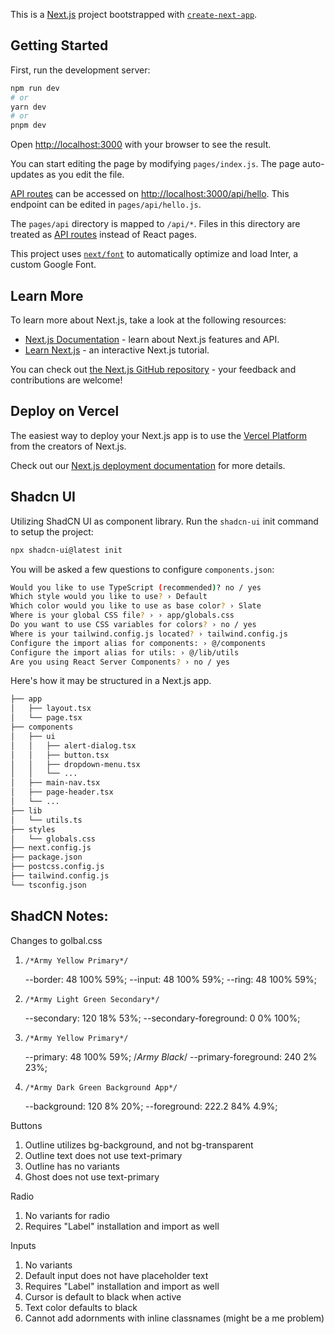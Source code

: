 This is a [Next.js](https://nextjs.org/) project bootstrapped with [`create-next-app`](https://github.com/vercel/next.js/tree/canary/packages/create-next-app).

## Getting Started

First, run the development server:

```bash
npm run dev
# or
yarn dev
# or
pnpm dev
```

Open [http://localhost:3000](http://localhost:3000) with your browser to see the result.

You can start editing the page by modifying `pages/index.js`. The page auto-updates as you edit the file.

[API routes](https://nextjs.org/docs/api-routes/introduction) can be accessed on [http://localhost:3000/api/hello](http://localhost:3000/api/hello). This endpoint can be edited in `pages/api/hello.js`.

The `pages/api` directory is mapped to `/api/*`. Files in this directory are treated as [API routes](https://nextjs.org/docs/api-routes/introduction) instead of React pages.

This project uses [`next/font`](https://nextjs.org/docs/basic-features/font-optimization) to automatically optimize and load Inter, a custom Google Font.

## Learn More

To learn more about Next.js, take a look at the following resources:

- [Next.js Documentation](https://nextjs.org/docs) - learn about Next.js features and API.
- [Learn Next.js](https://nextjs.org/learn) - an interactive Next.js tutorial.

You can check out [the Next.js GitHub repository](https://github.com/vercel/next.js/) - your feedback and contributions are welcome!

## Deploy on Vercel

The easiest way to deploy your Next.js app is to use the [Vercel Platform](https://vercel.com/new?utm_medium=default-template&filter=next.js&utm_source=create-next-app&utm_campaign=create-next-app-readme) from the creators of Next.js.

Check out our [Next.js deployment documentation](https://nextjs.org/docs/deployment) for more details.


## Shadcn UI

Utilizing ShadCN UI as component library. Run the `shadcn-ui` init command to setup the project:

```bash
npx shadcn-ui@latest init
```

You will be asked a few questions to configure `components.json`:

```bash
Would you like to use TypeScript (recommended)? no / yes
Which style would you like to use? › Default
Which color would you like to use as base color? › Slate
Where is your global CSS file? › › app/globals.css
Do you want to use CSS variables for colors? › no / yes
Where is your tailwind.config.js located? › tailwind.config.js
Configure the import alias for components: › @/components
Configure the import alias for utils: › @/lib/utils
Are you using React Server Components? › no / yes
```

Here's how it may be structured in a Next.js app. 

```bash
├── app
│   ├── layout.tsx
│   └── page.tsx
├── components
│   ├── ui
│   │   ├── alert-dialog.tsx
│   │   ├── button.tsx
│   │   ├── dropdown-menu.tsx
│   │   └── ...
│   ├── main-nav.tsx
│   ├── page-header.tsx
│   └── ...
├── lib
│   └── utils.ts
├── styles
│   └── globals.css
├── next.config.js
├── package.json
├── postcss.config.js
├── tailwind.config.js
└── tsconfig.json

```

## ShadCN Notes:

Changes to golbal.css
1.     /*Army Yellow Primary*/
   --border: 48 100% 59%;
   --input: 48 100% 59%;
   --ring: 48 100% 59%;
2.     /*Army Light Green Secondary*/
   --secondary: 120 18% 53%;
   --secondary-foreground: 0 0% 100%;
3.     /*Army Yellow Primary*/
   --primary: 48 100% 59%;
   /*Army Black*/
   --primary-foreground: 240 2% 23%;
4.     /*Army Dark Green Background App*/
   --background: 120 8% 20%;
   --foreground: 222.2 84% 4.9%;

Buttons 
1. Outline utilizes bg-background, and not bg-transparent  
2. Outline text does not use text-primary  
3. Outline has no variants 
4. Ghost does not use text-primary

Radio
1. No variants for radio
2. Requires "Label" installation and import as well

Inputs
1. No variants
2. Default input does not have placeholder text
2. Requires "Label" installation and import as well
3. Cursor is default to black when active
4. Text color defaults to black
5. Cannot add adornments with inline classnames (might be a me problem)


